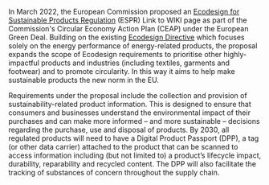 In March 2022, the European Commission proposed an [Ecodesign for Sustainable Products Regulation](https://ec.europa.eu/commission/presscorner/detail/en/ip_22_2013) (ESPR) Link to WIKI page as part of the Commission's Circular Economy Action Plan (CEAP) under the European Green Deal. Building on the existing [Ecodesign Directive](https://commission.europa.eu/energy-climate-change-environment/standards-tools-and-labels/products-labelling-rules-and-requirements/energy-label-and-ecodesign_en) which focuses solely on the energy performance of energy-related products, the proposal expands the scope of Ecodesign requirements to prioritise other highly-impactful products and industries (including textiles, garments and footwear) and to promote circularity. In this way it aims to help make sustainable products the new norm in the EU.

Requirements under the proposal include the collection and provision of sustainability-related product information. This is designed to ensure that consumers and businesses understand the environmental impact of their purchases and can make more informed – and more sustainable – decisions regarding the purchase, use and disposal of products. By 2030, all regulated products will need to have a Digital Product Passport (DPP), a tag (or other data carrier) attached to the product that can be scanned to access information including (but not limited to) a product’s lifecycle impact, durability, reparability and recycled content. The DPP will also facilitate the tracking of substances of concern throughout the supply chain.